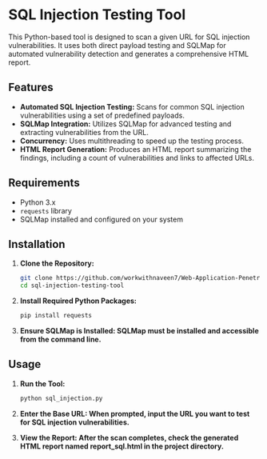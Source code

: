 # SQL Injection Testing Tool

This Python-based tool is designed to scan a given URL for SQL injection vulnerabilities. It uses both direct payload testing and SQLMap for automated vulnerability detection and generates a comprehensive HTML report.

## Features

- **Automated SQL Injection Testing:** Scans for common SQL injection vulnerabilities using a set of predefined payloads.
- **SQLMap Integration:** Utilizes SQLMap for advanced testing and extracting vulnerabilities from the URL.
- **Concurrency:** Uses multithreading to speed up the testing process.
- **HTML Report Generation:** Produces an HTML report summarizing the findings, including a count of vulnerabilities and links to affected URLs.

## Requirements

- Python 3.x
- `requests` library
- SQLMap installed and configured on your system

## Installation

1. **Clone the Repository:**
   ```bash
   git clone https://github.com/workwithnaveen7/Web-Application-Penetration-Testing-Toolkit/tree/main/sql_injection_automation
   cd sql-injection-testing-tool

2. **Install Required Python Packages:**
   ```bash
   pip install requests

3. **Ensure SQLMap is Installed: SQLMap must be installed and accessible from the command line.**
   
## Usage

1. **Run the Tool:**
   ```bash
   python sql_injection.py

2. **Enter the Base URL: When prompted, input the URL you want to test for SQL injection vulnerabilities.**

3. **View the Report: After the scan completes, check the generated HTML report named report_sql.html in the project directory.**

